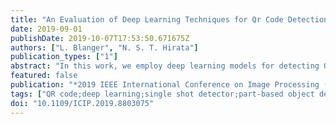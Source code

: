 ```yaml
---
title: "An Evaluation of Deep Learning Techniques for Qr Code Detection"
date: 2019-09-01
publishDate: 2019-10-07T17:53:50.671675Z
authors: ["L. Blanger", "N. S. T. Hirata"]
publication_types: ["1"]
abstract: "In this work, we employ deep learning models for detecting QR Codes in natural scenes. A series of different model configurations are evaluated in terms of Average Precision, and an architecture modification that allows detection aided by object subparts annotations is proposed. This modification is implemented in our best scoring model, which is compared to a traditional technique, achieving a substantial improvement in the considered metrics. The dataset used in our evaluation, with bounding box annotations for both QR Codes and their Finder Patterns (FIPs), will be made publicly available. This dataset is significantly bigger than known available options at the moment, so we expect it to provide a common benchmark tool for QR Code detection in natural scenes."
featured: false
publication: "*2019 IEEE International Conference on Image Processing (ICIP)*"
tags: ["QR code;deep learning;single shot detector;part-based object detection"]
doi: "10.1109/ICIP.2019.8803075"
---
```


